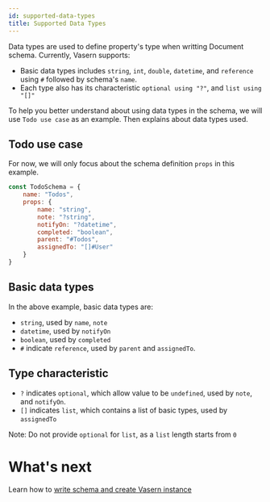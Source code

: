 ```yaml
---
id: supported-data-types
title: Supported Data Types
---
```


Data types are used to define property's type when writting Document schema.
Currently, Vasern supports:

- Basic data types includes `string`, `int`, `double`, `datetime`, and `reference` using `#` followed by schema's `name`.
- Each type also has its characteristic `optional using "?"`, and `list using "[]"`

To help you better understand about using data types in the schema, we will use `Todo use case` as an example. Then explains about data types used.

## Todo use case

For now, we will only focus about the schema definition `props` in this example.

```javascript
const TodoSchema = {
    name: "Todos",
    props: {
        name: "string",
        note: "?string",
        notifyOn: "?datetime",
        completed: "boolean",
        parent: "#Todos",
        assignedTo: "[]#User"
    }
}
```

## Basic data types

In the above example, basic data types are:

- `string`, used by `name`, `note`
- `datetime`, used by `notifyOn`
- `boolean`, used by `completed`
- `#` indicate `reference`, used by `parent` and `assignedTo`.

## Type characteristic

- `?` indicates `optional`, which allow value to be `undefined`, used by `note`, and `notifyOn`.
- `[]` indicates `list`, which contains a list of basic types, used by `assignedTo`

Note: Do not provide `optional` for `list`, as a `list` length starts from `0`

# What's next

Learn how to [write schema and create Vasern instance](write-schema.md)